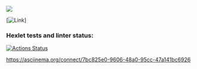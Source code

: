 <a href="https://codeclimate.com/github/codeclimate/codeclimate/maintainability"><img src="https://api.codeclimate.com/v1/badges/a99a88d28ad37a79dbf6/maintainability" /></a>

[![Link](https://github.com/Savvoyy/frontend-project-lvl1/actions/workflows/github-actions-check.yml/badge.svg)]

### Hexlet tests and linter status:
[![Actions Status](https://github.com/Savvoyy/frontend-project-lvl1/workflows/hexlet-check/badge.svg)](https://github.com/Savvoyy/frontend-project-lvl1/actions)

https://asciinema.org/connect/7bc825e0-9606-48a0-95cc-47a141bc6926
